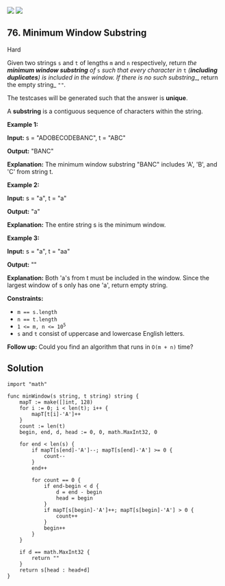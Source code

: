[![](https://img.shields.io/github/stars/LeetCode-in-Go/LeetCode-in-Go?label=Stars&style=flat-square)](https://github.com/LeetCode-in-Go/LeetCode-in-Go)
[![](https://img.shields.io/github/forks/LeetCode-in-Go/LeetCode-in-Go?label=Fork%20me%20on%20GitHub%20&style=flat-square)](https://github.com/LeetCode-in-Go/LeetCode-in-Go/fork)

## 76\. Minimum Window Substring

Hard

Given two strings `s` and `t` of lengths `m` and `n` respectively, return _the **minimum window substring** of_ `s` _such that every character in_ `t` _(**including duplicates**) is included in the window. If there is no such substring__, return the empty string_ `""`_._

The testcases will be generated such that the answer is **unique**.

A **substring** is a contiguous sequence of characters within the string.

**Example 1:**

**Input:** s = "ADOBECODEBANC", t = "ABC"

**Output:** "BANC"

**Explanation:** The minimum window substring "BANC" includes 'A', 'B', and 'C' from string t.

**Example 2:**

**Input:** s = "a", t = "a"

**Output:** "a"

**Explanation:** The entire string s is the minimum window.

**Example 3:**

**Input:** s = "a", t = "aa"

**Output:** ""

**Explanation:** Both 'a's from t must be included in the window. Since the largest window of s only has one 'a', return empty string.

**Constraints:**

*   `m == s.length`
*   `n == t.length`
*   <code>1 <= m, n <= 10<sup>5</sup></code>
*   `s` and `t` consist of uppercase and lowercase English letters.

**Follow up:** Could you find an algorithm that runs in `O(m + n)` time?

## Solution

```golang
import "math"

func minWindow(s string, t string) string {
	mapT := make([]int, 128)
	for i := 0; i < len(t); i++ {
		mapT[t[i]-'A']++
	}
	count := len(t)
	begin, end, d, head := 0, 0, math.MaxInt32, 0

	for end < len(s) {
		if mapT[s[end]-'A']--; mapT[s[end]-'A'] >= 0 {
			count--
		}
		end++

		for count == 0 {
			if end-begin < d {
				d = end - begin
				head = begin
			}
			if mapT[s[begin]-'A']++; mapT[s[begin]-'A'] > 0 {
				count++
			}
			begin++
		}
	}

	if d == math.MaxInt32 {
		return ""
	}
	return s[head : head+d]
}
```